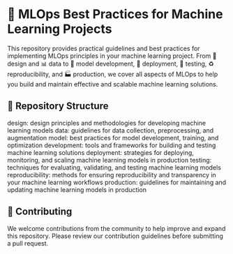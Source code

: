 # 🚀 MLOps Best Practices for Machine Learning Projects

This repository provides practical guidelines and best practices for implementing MLOps principles in your machine learning project. From 🎨 design and 📊 data to 🤖 model development, 🚀 deployment, 🧪 testing, ♻️ reproducibility, and 🏭 production, we cover all aspects of MLOps to help you build and maintain effective and scalable machine learning solutions.

## 📁 Repository Structure

design: design principles and methodologies for developing machine learning models
data: guidelines for data collection, preprocessing, and augmentation
model: best practices for model development, training, and optimization
development: tools and frameworks for building and testing machine learning solutions
deployment: strategies for deploying, monitoring, and scaling machine learning models in production
testing: techniques for evaluating, validating, and testing machine learning models
reproducibility: methods for ensuring reproducibility and transparency in your machine learning workflows
production: guidelines for maintaining and updating machine learning models in production

## 🤝 Contributing

We welcome contributions from the community to help improve and expand this repository. Please review our contribution guidelines before submitting a pull request.
